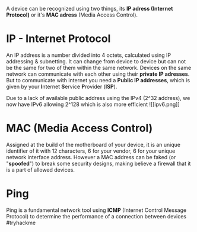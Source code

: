 A device can be recognized using two things, its **IP adress (Internet Protocol)** or it's **MAC adress** (Media Access Control).

# IP - Internet Protocol
An IP address is a number divided into 4 octets, calculated using IP addressing & subnetting. It can change from device to device but can not be the same for two of them within the same network.
Devices on the same network can communicate with each other using their **private IP adresses**. But to communicate with internet you need a **Public IP addresses**, which is given by your **I**nternet **S**ervice **P**rovider (**ISP**).

Due to a lack of available public address using the IPv4 (2^32 address), we now have IPv6 allowing 2^128 which is also more efficient
![[ipv6.png]]
# MAC (Media Access Control)
Assigned at the build of the motherboard of your device, it is an unique identifier of it with 12 characters, 6 for your vendor, 6 for your unique network interface address. However a MAC address can be faked (or "**spoofed**") to break some security designs, making believe a firewall that it is a part of allowed devices.

# Ping
Ping is a fundamental network tool using **ICMP** (Internet Control Message Protocol) to determine the performance of a connection between devices
#tryhackme 
